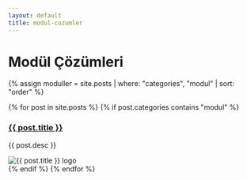 ```yaml
---
layout: default
title: modul-cozumler
---
```


# Modül Çözümleri

{% assign moduller = site.posts | where: "categories", "modul" | sort: "order" %}

<div class="modul-listesi">
  {% for post in site.posts %}
    {% if post.categories contains "modul" %}
      <div class="modul-item">
        <div class="modul-desciption">
          <h3><a href="{{ post.url | relative_url }}">{{ post.title }}</a></h3>
          <p>{{ post.desc }}</p>
        </div>
        <div class="modul-logo">
          <img src="{{ post.logo | relative_url }}" alt="{{ post.title }} logo">
        </div>
      </div>
    {% endif %}
  {% endfor %}
</div>
